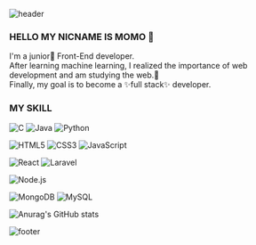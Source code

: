 ![header](https://capsule-render.vercel.app/api?type=wave&color=C8F5AF&height=100&section=header)


### HELLO MY NICNAME IS MOMO 👋
I'm a junior🌱 Front-End developer.<br />
After learning machine learning, I realized the importance of web development and am studying the web.🤔<br />
Finally, my goal is to become a ✨full stack✨ developer.<br />




<!--
**hyejin281129/hyejin281129** is a ✨ _special_ ✨ repository because its `README.md` (this file) appears on your GitHub profile.

Here are some ideas to get you started:

- 🔭 I’m currently working on ...
- 🌱 I’m currently learning ...
- 👯 I’m looking to collaborate on ...
- 🤔 I’m looking for help with ...
- 💬 Ask me about ...
- 📫 How to reach me: ...
- 😄 Pronouns: ...
- ⚡ Fun fact: ...
-->


### MY SKILL
<img alt="C" src ="https://img.shields.io/badge/C-212121.svg?&style=flat-square&logo=C&logoColor=white"/> <img alt="Java" src ="https://img.shields.io/badge/Java-007396.svg?&style=flat-square&logo=Java&logoColor=white"/> <img alt="Python" src ="https://img.shields.io/badge/Python-3776AB.svg?&style=flat-square&logo=Python&logoColor=white"/>

<img alt="HTML5" src ="https://img.shields.io/badge/HTML5-E34F26.svg?&style=flat-square&logo=HTML5&logoColor=white"/> <img alt="CSS3" src ="https://img.shields.io/badge/CSS3-1572B6.svg?&style=flat-square&logo=CSS3&logoColor=white"/> <img alt="JavaScript" src ="https://img.shields.io/badge/JavaScript-F7DF1E.svg?&style=flat-square&logo=JavaScript&logoColor=white"/>

<img alt="React" src ="https://img.shields.io/badge/React-61DAFB.svg?&style=flat-square&logo=React&logoColor=white"/> <img alt="Laravel" src ="https://img.shields.io/badge/Laravel-FF2D20.svg?&style=flat-square&logo=Laravel&logoColor=white"/>

<img alt="Node.js" src ="https://img.shields.io/badge/Node.js-339933.svg?&style=flat-square&logo=Node.js&logoColor=white"/>

<img alt="MongoDB" src ="https://img.shields.io/badge/MongoDB-47A248.svg?&style=flat-square&logo=MongoDB&logoColor=white"/> <img alt="MySQL" src ="https://img.shields.io/badge/MySQL-4479A1.svg?&style=flat-square&logo=MySQL&logoColor=white"/>






![Anurag's GitHub stats](https://github-readme-stats.vercel.app/api?username=hyejin281129&count_private=true&show_icons=true&theme=material-palenight)


![footer](https://capsule-render.vercel.app/api?type=wave&color=C8F5AF&height=100&section=footer)

